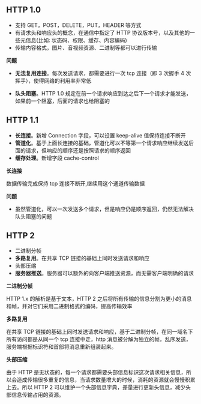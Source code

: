 ## HTTP 1.0

- 支持 GET，POST，DELETE，PUT，HEADER 等方式
- 有请求头和响应头的概念，在通信中指定了 HTTP 协议版本号，以及其他的一些元信息(比如: 状态码、权限、缓存、内容编码)
- 传输内容格式，图片、音视频资源、二进制等都可以进行传输

**问题**

- **无法复用连接**。每次发送请求，都需要进行一次 tcp 连接（即 3 次握手 4 次挥手），使得网络的利用率非常低

- **队头阻塞**。HTTP 1.0 规定在前一个请求响应到达之后下一个请求才能发送，如果前一个阻塞，后面的请求也给阻塞的

## HTTP 1.1

- **长连接**。新增 Connection 字段，可以设置 keep-alive 值保持连接不断开
- **管道化**。基于上面长连接的基础，管道化可以不等第一个请求响应继续发送后面的请求，但响应的顺序还是按照请求的顺序返回
- **缓存处理**。新增字段 cache-control

**长连接**

数据传输完成保持 tcp 连接不断开,继续用这个通道传输数据

**问题**

- 虽然管道化，可以一次发送多个请求，但是响应仍是顺序返回，仍然无法解决队头阻塞的问题

## HTTP 2

- 二进制分帧
- **多路复用**。在共享 TCP 链接的基础上同时发送请求和响应
- 头部压缩
- **服务器推送**。服务器可以额外的向客户端推送资源，而无需客户端明确的请求

**二进制分帧**

HTTP 1.x 的解析是基于文本，HTTP 2 之后将所有传输的信息分割为更小的消息和帧，并对它们采用二进制格式的编码，提高传输效率

**多路复用**

在共享 TCP 链接的基础上同时发送请求和响应，基于二进制分帧，在同一域名下所有访问都是从同一个 tcp 连接中走，http 消息被分解为独立的帧，乱序发送，服务端根据标识符和首部将消息重新组装起来。

**头部压缩**

由于 HTTP 是无状态的，每一个请求都需要头部信息标识这次请求相关信息，所以会造成传输很多重复的信息，当请求数量增大的时候，消耗的资源就会慢慢积累上去。所以 HTTP 2 可以维护一个头部信息字典，差量进行更新头信息，减少头部信息传输占用的资源。
